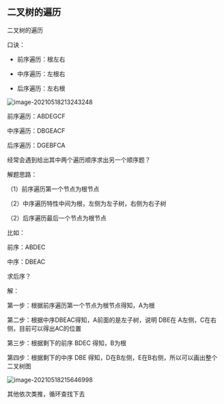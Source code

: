 ## 二叉树的遍历





二叉树的遍历

口诀：

- 前序遍历：根左右

- 中序遍历：左根右

- 后序遍历：左右根





![image-20210518213243248](https://i.loli.net/2021/05/18/VqXzs17iocja6gv.png)



前序遍历：ABDEGCF

中序遍历：DBGEACF

后序遍历：DGEBFCA







经常会遇到给出其中两个遍历顺序求出另一个顺序题？

解题思路：

（1）前序遍历第一个节点为根节点

（2）中序遍历特性中间为根，左侧为左子树，右侧为右子树

（2）后序遍历最后一个节点为根节点





比如：

前序：ABDEC

中序：DBEAC

求后序？





解：

第一步：根据前序遍历第一个节点为根节点得知，A为根

第二步：根据中序DBEAC得知，A前面的是左子树，说明 DBE在 A左侧，C在右侧，目前可以得出AC的位置

第三步：根据剩下的前序 BDEC 得知，B为根

第四步：根据剩下的中序 DBE 得知，D在B左侧，E在B右侧，所以可以画出整个二叉树图





![image-20210518215646998](https://i.loli.net/2021/05/18/jEDqebPIOByM8UG.png)







其他依次类推，循环查找下去
